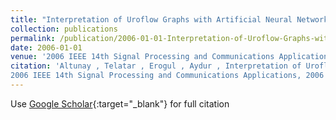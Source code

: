 ```yaml
---
title: "Interpretation of Uroflow Graphs with Artificial Neural Networks"
collection: publications
permalink: /publication/2006-01-01-Interpretation-of-Uroflow-Graphs-with-Artificial-Neural-Networks
date: 2006-01-01
venue: '2006 IEEE 14th Signal Processing and Communications Applications'
citation: 'Altunay , Telatar , Erogul , Aydur , Interpretation of Uroflow Graphs with Artificial Neural Networks"
2006 IEEE 14th Signal Processing and Communications Applications, 2006'
---
```

Use [Google Scholar](https://scholar.google.com/scholar?q=Interpretation+of+Uroflow+Graphs+with+Artificial+Neural+Networks){:target="_blank"} for full citation